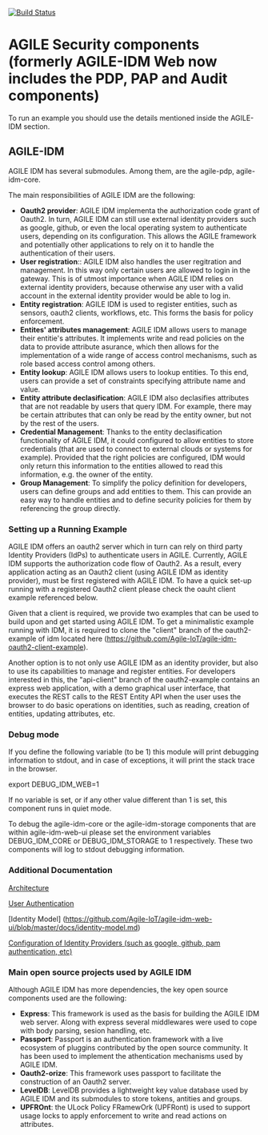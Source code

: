 [![Build Status](https://travis-ci.org/Agile-IoT/agile-security.svg?branch=master)](https://travis-ci.org/Agile-IoT/agile-security)


# AGILE Security components (formerly AGILE-IDM Web now includes the PDP, PAP and Audit components)

To run an example you should use the details mentioned inside the AGILE-IDM section.

## AGILE-IDM

AGILE IDM has several submodules. Among them, are the agile-pdp, agile-idm-core.

The main responsibilities of AGILE IDM are the following:

* **Oauth2 provider**: AGILE IDM implementa the authorization code grant of Oauth2. In turn, AGILE IDM can still use external identity providers such as google, github, or even the local operating system to authenticate users, depending on its configuration. This allows the AGILE framework and potentially other applications to rely on it to handle the authentication of their users.
* **User registration**:: AGILE IDM also handles the user regitration and management. In this way only certain users are allowed to login in the gateway. This is of utmost importance when AGILE IDM relies on external identity providers, because otherwise any user with a valid account in the external identity provider would be able to log in.
* **Entity registration**: AGILE IDM is used to register entities, such as sensors, oauth2 clients, workflows, etc. This forms the basis for policy enforcement.
* **Entites' attributes management**: AGILE IDM allows users to manage their entitie's attributes. It implements write and read policies on the data to provide attribute asurance, which then allows for the implementation of a wide range of access control mechanisms, such as role based access control among others.
* **Entity lookup**:  AGILE IDM allows users to lookup entities. To this end, users can provide a set of constraints specifying attribute name and value.
* **Entity attribute declasification**: AGILE IDM also declasifies attributes that are not readable by users that query IDM. For example, there may be certain attributes that can only be read by the entity owner, but not by the rest of the users.
* **Credential Management**: Thanks to the entity declasification functionality of AGILE IDM, it could configured to allow entities to store credentials (that are used to connect to external clouds or systems for example). Provided that the right policies are configured, IDM would only return this information to the entities allowed to read this information, e.g. the owner of the entity.
* **Group Management**: To simplify the policy definition for developers, users can define groups and add entities to them. This can provide an easy way to handle entities and to define security policies for them by referencing the group directly.

### Setting up a Running Example


AGILE IDM offers an oauth2 server which in turn can rely on third party Identity Providers (IdPs) to authenticate users in AGILE.
Currently, AGILE IDM supports the authorization code flow of Oauth2. As a result, every application acting as an Oauth2 client (using AGILE IDM as identity provider), must be first registered with AGILE IDM. To have a quick set-up running with a registered Oauth2 client please check the oauht client example referenced below.

Given that a client is required, we provide two examples that can be used to build upon and get started using AGILE IDM.
To get a minimalistic example running with IDM, it is required to clone the "client" branch of the oauth2-example of idm located here (https://github.com/Agile-IoT/agile-idm-oauth2-client-example).

Another option is to not only use AGILE IDM as an identity provider, but also to use its capabilities to manage and register entities. For developers interested in this, the "api-client" branch of the oauth2-example contains an express web application, with a demo graphical user interface, that executes the REST calls to the REST Entity API when the user uses the browser to do basic operations on identities, such as reading, creation of entities, updating attributes, etc.

### Debug mode

If you define the following variable (to be 1) this module will print debugging information to stdout, and in case of exceptions, it will print the stack trace in the browser.

export DEBUG_IDM_WEB=1

If no variable is set, or if any other value different than 1 is set, this component runs in quiet mode.

To debug the agile-idm-core or the agile-idm-storage components that are within agile-idm-web-ui please set the environment variables DEBUG_IDM_CORE  or DEBUG_IDM_STORAGE to 1 respectively. These two components will log to stdout debugging information.

### Additional Documentation

[Architecture](https://github.com/Agile-IoT/agile-idm-web-ui/blob/master/docs/architecture.md)

[User Authentication](https://github.com/Agile-IoT/agile-idm-web-ui/blob/master/docs/authentication.md)

[Identity Model] (https://github.com/Agile-IoT/agile-idm-web-ui/blob/master/docs/identity-model.md)

[Configuration of Identity Providers (such as google, github, pam authentication, etc)](https://github.com/Agile-IoT/agile-idm-web-ui/blob/master/docs/idps-configuration.md)

### Main open source projects used by AGILE IDM

Although AGILE IDM has more dependencies, the key open source components used are the following:

* **Express**: This framework is used as the basis for building the AGILE IDM web server. Along with express several middlewares were used to cope with body parsing, sesion handling, etc.
* **Passport**: Passport is an authentication framework with a live ecosystem of pluggins contributed by the open source community. It has been used to implement the athentication mechanisms used by AGILE IDM.
* **Oauth2-orize**: This framework uses passport to facilitate the construction of an Oauth2 server.
* **LevelDB**: LevelDB provides a lightweight key value database used by AGILE IDM and its submodules to store tokens, antities and groups.
* **UPFROnt**: the ULock Policy FRamewOrk (UPFRont) is used to support usage locks to apply enforcement to write and read actions on attributes.
